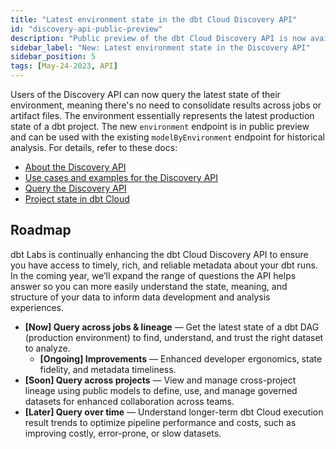 ```yaml
---
title: "Latest environment state in the dbt Cloud Discovery API"
id: "discovery-api-public-preview"
description: "Public preview of the dbt Cloud Discovery API is now available."
sidebar_label: "New: Latest environment state in the Discovery API"
sidebar_position: 5
tags: [May-24-2023, API]
---
```


Users of the Discovery API can now query the latest state of their environment, meaning there's no need to consolidate results across jobs or artifact files. The environment essentially represents the latest production state of a dbt project. The new `environment` endpoint is in public preview and can be used with the existing `modelByEnvironment` endpoint for historical analysis. For details, refer to these docs:

- [About the Discovery API](/docs/dbt-cloud-apis/discovery-api)
- [Use cases and examples for the Discovery API](/docs/dbt-cloud-apis/discovery-use-cases-and-examples)
- [Query the Discovery API](/docs/dbt-cloud-apis/discovery-querying)
- [Project state in dbt Cloud](/docs/deploy/project-state#project-state-in-dbt-cloud) 

## Roadmap

dbt Labs is continually enhancing the dbt Cloud Discovery API to ensure you have access to timely, rich, and reliable metadata about your dbt runs. In the coming year, we’ll expand the range of questions the API helps answer so you can more easily understand the state, meaning, and structure of your data to inform data development and analysis experiences.

- **[Now] Query across jobs & lineage** &mdash; Get the latest state of a dbt DAG (production environment) to find, understand, and trust the right dataset to analyze.
    - **[Ongoing] Improvements** &mdash; Enhanced developer ergonomics, state fidelity, and metadata timeliness.
- **[Soon] Query across projects** &mdash; View and manage cross-project lineage using public models to define, use, and manage governed datasets for enhanced collaboration across teams.
- **[Later] Query over time** &mdash; Understand longer-term dbt Cloud execution result trends to optimize pipeline performance and costs, such as improving costly, error-prone, or slow datasets.
